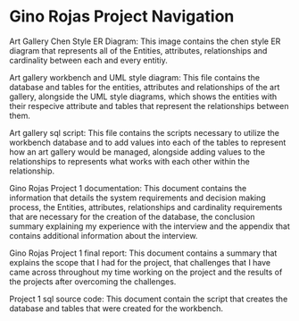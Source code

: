 # Gino Rojas Project Navigation

Art Gallery Chen Style ER Diagram:
This image contains the chen style ER diagram that represents all of the Entities, attributes, relationships and cardinality between each and every entitiy.

Art gallery workbench and UML style diagram:
This file contains the database and tables for the entities, attributes and relationships of the art gallery, alongside the UML style diagrams, which shows the entities with their respecive attribute and tables that represent the relationships between them.

Art gallery sql script:
This file contains the scripts necessary to utilize the workbench database and to add values into each of the tables to represent how an art gallery would be managed, alongside adding values to the relationships to represents what works with each other within the relationship.

Gino Rojas Project 1 documentation:
This document contains the information that details the system requirements and decision making process, the Entities, attributes, relationships and cardinality requirements that are necessary for the creation of the database, the conclusion summary explaining my experience with the interview and the appendix that contains additional information about the interview.

Gino Rojas Project 1 final report:
This document contains a summary that explains the scope that I had for the project, that challenges that I have came across throughout my time working on the project and the results of the projects after overcoming the challenges.

Project 1 sql source code:
This document contain the script that creates the database and tables that were created for the workbench.
